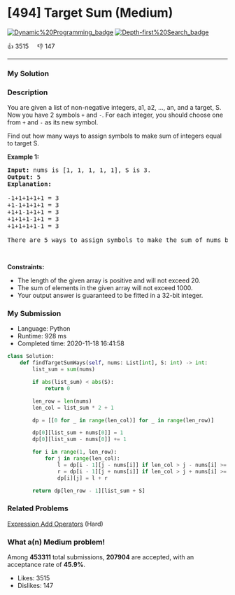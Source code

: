 # [494] Target Sum (Medium)

[![Dynamic%20Programming_badge](https://img.shields.io/badge/topic-Dynamic%20Programming-green.svg)](https://leetcode.com/problems/target-sum/)  [![Depth-first%20Search_badge](https://img.shields.io/badge/topic-Depth-first%20Search-green.svg)](https://leetcode.com/problems/target-sum/) 

:+1: 3515 &nbsp; &nbsp; :thumbsdown: 147

---

### My Solution


### Description
<p>You are given a list of non-negative integers, a1, a2, ..., an, and a target, S. Now you have 2 symbols <code>+</code> and <code>-</code>. For each integer, you should choose one from <code>+</code> and <code>-</code> as its new symbol.</p>

<p>Find out how many ways to assign symbols to make sum of integers equal to target S.</p>

<p><b>Example 1:</b></p>

<pre>
<b>Input:</b> nums is [1, 1, 1, 1, 1], S is 3. 
<b>Output:</b> 5
<b>Explanation:</b> 

-1+1+1+1+1 = 3
+1-1+1+1+1 = 3
+1+1-1+1+1 = 3
+1+1+1-1+1 = 3
+1+1+1+1-1 = 3

There are 5 ways to assign symbols to make the sum of nums be target 3.
</pre>

<p>&nbsp;</p>
<p><strong>Constraints:</strong></p>

<ul>
	<li>The length of the given array is positive and will not exceed 20.</li>
	<li>The sum of elements in the given array will not exceed 1000.</li>
	<li>Your output answer is guaranteed to be fitted in a 32-bit integer.</li>
</ul>



### My Submission

- Language: Python
- Runtime: 928 ms
- Completed time: 2020-11-18 16:41:58

```Python
class Solution:
    def findTargetSumWays(self, nums: List[int], S: int) -> int:
        list_sum = sum(nums)

        if abs(list_sum) < abs(S):
            return 0

        len_row = len(nums)
        len_col = list_sum * 2 + 1

        dp = [[0 for _ in range(len_col)] for _ in range(len_row)]

        dp[0][list_sum + nums[0]] = 1
        dp[0][list_sum - nums[0]] += 1

        for i in range(1, len_row):
            for j in range(len_col):
                l = dp[i - 1][j - nums[i]] if len_col > j - nums[i] >= 0 else 0
                r = dp[i - 1][j + nums[i]] if len_col > j + nums[i] >= 0 else 0
                dp[i][j] = l + r

        return dp[len_row - 1][list_sum + S]
```


### Related Problems
[Expression Add Operators](https://leetcode.com/problems/expression-add-operators/) (Hard) <br>



### What a(n) Medium problem!
Among **453311** total submissions, **207904** are accepted, with an acceptance rate of **45.9%**. <br>

- Likes: 3515
- Dislikes: 147

